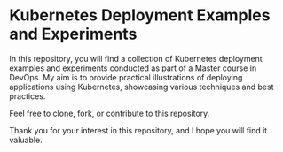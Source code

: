 # Kubernetes Deployment Examples and Experiments

In this repository, you will find a collection of Kubernetes deployment examples and experiments conducted as part of a Master course in DevOps. My aim is to provide practical illustrations of deploying applications using Kubernetes, showcasing various techniques and best practices.

Feel free to clone, fork, or contribute to this repository.

Thank you for your interest in this repository, and I hope you will find it valuable.